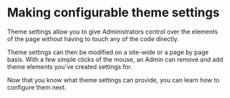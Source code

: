 # Making configurable theme settings

Theme settings allow you to give Administrators control over the elements of 
the page without having to touch any of the code directly.

Theme settings can then be modified on a site-wide or a page by page basis. With
a few simple clicks of the mouse, an Admin can remove and add theme elements
you've created settings for.

Now that you know what theme settings can provide, you can learn how to
configure them next.
